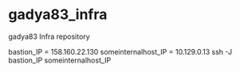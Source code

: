 # gadya83_infra
gadya83 Infra repository


bastion_IP = 158.160.22.130
someinternalhost_IP = 10.129.0.13
ssh -J bastion_IP someinternalhost_IP

